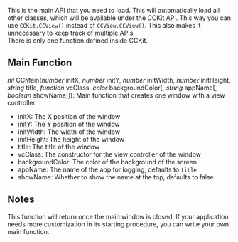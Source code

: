 This is the main API that you need to load. This will automatically load all other classes, which will be available under the CCKit API. This way you can use `CCKit.CCView()` instead of `CCView.CCView()`. This also makes it unnecessary to keep track of multiple APIs.  
There is only one function defined inside CCKit.  
## Main Function
*nil* CCMain(*number* initX, *number* initY, *number* initWidth, *number* initHeight, *string* title, *function* vcClass, *color* backgroundColor[, *string* appName[, *boolean* showName]]): Main function that creates one window with a view controller.
* initX: The X position of the window
* initY: The Y position of the window
* initWidth: The width of the window
* initHeight: The height of the window
* title: The title of the window
* vcClass: The constructor for the view controller of the window
* backgroundColor: The color of the background of the screen
* appName: The name of the app for logging, defaults to `title`
* showName: Whether to show the name at the top, defaults to false
## Notes
This function will return once the main window is closed. If your application needs more customization in its starting procedure, you can write your own main function.